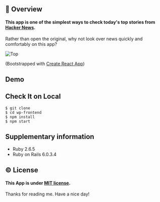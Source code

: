 ## :newspaper: Overview

#### This app is one of the simplest ways to check today's top stories from [Hacker News](https://news.ycombinator.com/).

Rather than open the original, why not look over news quickly and comfortably on this app?

![Top](https://user-images.githubusercontent.com/74521093/114793509-79a66c00-9dc5-11eb-9575-5e4775ee0844.png)

(Bootstrapped with [Create React App](https://github.com/facebook/create-react-app))

## Demo

## Check It on Local

```
$ git clone
$ cd wp-frontend
$ npm install
$ npm start
```

## Supplementary information

- Ruby 2.6.5
- Ruby on Rails 6.0.3.4

## :copyright: License

#### This App is under [MIT license](https://en.wikipedia.org/wiki/MIT_License).

Thanks for reading me. Have a nice day!
